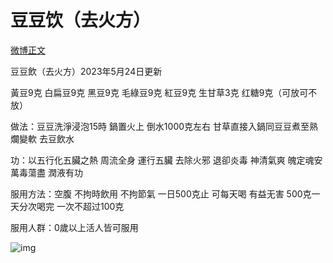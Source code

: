 # 豆豆饮（去火方）

[微博正文](https://weibo.com/6980637174/4893269660795643) 

豆豆飲（去火方）2023年5月24日更新

黃豆9克 白扁豆9克 黑豆9克 毛綠豆9克 紅豆9克  生甘草3克  红糖9克（可放可不放）

做法：豆豆洗淨浸泡15時  鍋置火上 倒水1000克左右 甘草直接入鍋同豆豆煮至熟爛變軟 去豆飲水

功：以五行化五臟之熱 周流全身 運行五臟 去除火邪 退卻炎毒  神清氣爽 魄定魂安 萬毒蕩盡 潤液有功

服用方法：空腹 不拘時飲用  不拘節氣 一日500克止 
可每天喝 有益无害  500克一天分次喝完 一次不超过100克

服用人群：0歲以上活人皆可服用

![img](https://pic.guoshunfa.com/20250121/20250124083016446.jpg)